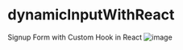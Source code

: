# dynamicInputWithReact
Signup Form with Custom Hook in React
![image](https://user-images.githubusercontent.com/25408620/147349070-d324f5f3-d9a1-4fca-a077-4433d33baac4.png)

